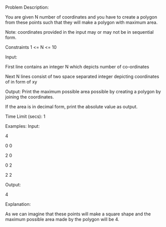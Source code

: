 Problem Description:

You are given N number of coordinates and you have to create a polygon from these points such that they will make a polygon with maximum area.

Note: coordinates provided in the input may or may not be in sequential form.

Constraints
1 <= N <= 10

Input:

First line contains an integer N which depicts number of co-ordinates

Next N lines consist of two space separated integer depicting coordinates of in form of xy

Output:
Print the maximum possible area possible by creating a polygon by joining the coordinates. 

If the area is in decimal form, print the absolute value as output.

Time Limit (secs):
1

Examples:
Input:

4

0  0

2  0

0  2

2  2

Output:

4

Explanation:

As we can imagine that these points will make a square shape and the maximum possible area made by the polygon will be 4.

